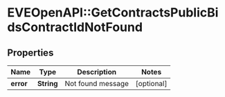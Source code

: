 # EVEOpenAPI::GetContractsPublicBidsContractIdNotFound

## Properties
Name | Type | Description | Notes
------------ | ------------- | ------------- | -------------
**error** | **String** | Not found message | [optional] 


